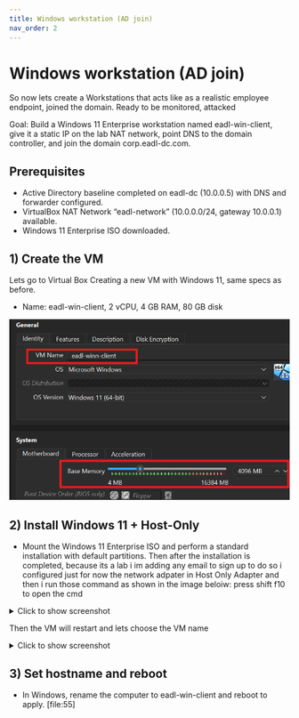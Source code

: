 ```yaml
---
title: Windows workstation (AD join)
nav_order: 2
---
```


# Windows workstation (AD join)

So now lets create a Workstations that acts like as a realistic employee endpoint, joined the domain. Ready to be monitored, attacked


Goal: Build a Windows 11 Enterprise workstation named eadl-win-client, give it a static IP on the lab NAT network, point DNS to the domain controller, and join the domain corp.eadl-dc.com.

## Prerequisites

- Active Directory baseline completed on eadl-dc (10.0.0.5) with DNS and forwarder configured.   
- VirtualBox NAT Network “eadl-network” (10.0.0.0/24, gateway 10.0.0.1) available. 
- Windows 11 Enterprise ISO downloaded. 

## 1) Create the VM
Lets go to Virtual Box Creating a new VM with Windows 11, same specs as before.
- Name: eadl-win-client, 2 vCPU, 4 GB RAM, 80 GB disk

<img src="../assets/images/windowsworkstation/createvm.png" alt="VBox NIC on eadl-network" width="800">


## 2) Install Windows 11 + Host-Only

- Mount the Windows 11 Enterprise ISO and perform a standard installation with default partitions. 
Then after the installation is completed, because its a lab i im adding any email to sign up
to do so i configured just for now the network adpater in Host Only Adapter and then i run those command as shown in the image beloiw:
 press shift f10 to open the cmd 

<details>
  <summary>Click to show screenshot</summary>

  <img src="../assets/images/windowsworkstation/skipemail.png" alt="VBox NIC on eadl-network" width="800">
</details>

Then the VM will restart and lets choose the VM name

<details>
  <summary>Click to show screenshot</summary>

  <img src="../assets/images/windowsworkstation/namevm.png" alt="VBox NIC on eadl-network" width="800">
</details>

## 3) Set hostname and reboot

- In Windows, rename the computer to eadl-win-client and reboot to apply. [file:55]  
